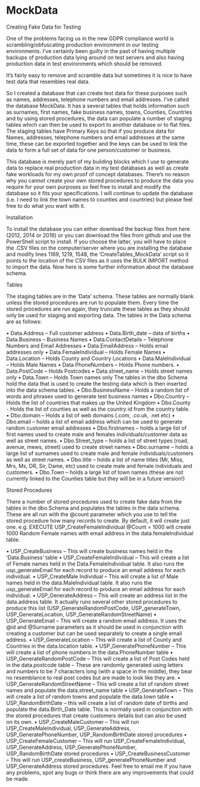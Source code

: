 # MockData
Creating Fake Data for Testing

One of the problems facing us in the new GDPR compliance world is scrambling/obfuscating production environment in our testing environments. I’ve certainly been guilty in the past of having multiple backups of production data lying around on test servers and also having production data in test environments which should be removed. 

It’s fairly easy to remove and scramble data but sometimes it is nice to have test data that resembles real data. 

So I created a database that can create test data for these purposes such as names, addresses, telephone numbers and email addresses. 
I’ve called the database MockData. It has a several tables that holds information such as surnames, first names, fake business names, towns, Counties, Countries and by using stored procedures, the data can populate a number of staging tables which can then be used to export to another database or to flat files. The staging tables have Primary Keys so that if you produce data for Names, addresses, telephone numbers and email addresses at the same time, these can be exported together and the keys can be used to link the data to form a full set of data for one person/customer or business. 

This database is merely part of my building blocks which I use to generate data to replace real production data in my test databases as well as create fake workloads for my own proof of concept databases. There’s no reason why you cannot create your own stored procedures to produce the data you require for your own purposes so feel free to install and modify the database so it fits your specifications. I will continue to update the database (i.e. I need to link the town names to counties and countries) but please feel free to do what you want with it. 

Installation

To install the database you can either download the backup files from here (2012, 2014 or 2016) or you can download the files from github and use the PowerShell script to install. If you choose the latter, you will have to place the .CSV files on the computer/server where you are installing the database and modify lines 1169, 1219, 1548, the ‘CreateTables_MockData’ script so it points to the location of the CSV files as it uses the BULK IMPORT method to import the data.
Now here is some further information about the database schema.

Tables

The staging tables are in the ‘Data’ schema. These tables are normally blank unless the stored procedures are run to populate them. Every time the stored procedures are run again, they truncate these tables as they should only be used for staging and exporting data. 
The tables in the Data schema are as follows:

•	Data.Address – Full customer address
•	Data.Birth_date – data of births
•	Data.Business – Business Names
•	Data.ContactDetails – Telephone Numbers and Email Addresses
•	Data.EmailAddress – Holds email addresses only
•	Data.FemaleIndividual – Holds Female Names
•	Data.Location – Holds County and  Country Locations
•	Data.MaleIndividual – Holds Male Names
•	Data.PhoneNumbers – Holds Phone numbers.
•	Data.PostCode – Holds Postcodes
•	Data.street_name – Holds street names only
•	Data.Town – Holds Town names only
The tables in the dbo Schema hold the data that is used to create the testing data which is then inserted into the data schema tables.
•	Dbo.BusinessName – Holds a random list of words and phrases used to generate test business names
•	Dbo.Country – Holds the list of countries that makes up the United Kingdom
•	Dbo.County  - Holds the list of counties as well as the country id from the country table.
•	Dbo.domain – Holds a list of web domains (.com, .co.uk, .net etc)
•	Dbo.email – holds a list of email address which can be used to generate random customer email addresses
•	Dbo.firstnames – holds a large list of first names used to create male and females individuals/customer data as well as street names.
•	Dbo.Street_type – holds a list of street types (road, avenue, mews, street) used to create street names 
•	Dbo.surname – holds a large list of surnames used to create male and female individuals/customers as well as street names.
•	Dbo.title – holds a list of name titles (Mr, Miss, Mrs, Ms, DR, Sir, Dame, etc) used to create male and female individuals and customers.
•	Dbo.Town – holds a large list of town names (these are not currently linked to the Counties table but they will be in a future version!)

Stored Procedures

There a number of stored procedures used to create fake data from the tables in the dbo.Schema and populates the tables in the data schema. These are all run with the @count parameter which you use to tell the stored procedure how many records to create. By default, it will create just one. 
e.g. EXECUTE USP_CreateFemaleIndividual @Count = 1000 will create 1000 Random Female names with email address in the data.femaleIndividual table.

•	USP_CreateBusiness – This will create business names held in the ‘Data.Business’ table
•	USP_CreateFemaleIndividual – This will create a list of Female names held in the Data.FemaleIndividual table. It also runs the usp_generateEmail for each record to produce an email address for each individual.
•	USP_CreateMale Individual – This will create a list of Male names held in the data.MaleIndividual table. It also runs the usp_generateEmail for each record to produce an email address for each individual.
•	USP_GenerateAddress – This will create an address list in the data.address table. It actually runs several other stored procedures to produce this list (USP_GenerateRandomPostCode, USP_generateTown, USP_GenerateLocation, USP_GenerateRandomStreetName)
•	USP_GenerateEmail – This will create a random email address. It uses the @id and @Surname parameters as it should be used in conjunction with creating a customer but can be used separately to create a single email address.
•	USP_GenerateLocation – This will create a list of County and Countries in the data.location table.
•	USP_GeneratePhoneNumber – This will create a list of phone numbers in the data.PhoneNumber table
•	USP_GenerateRandomPostCode – This will create a list of Post Codes held in the data.postcode table – These are randomly generated using letters and numbers to be 7 characters long (with a space in the middle), they bear no resemblance to real post codes but are made to look like they are. 
•	USP_GenerateRandomStreetName – This will create a list of random street names and populate the data.street_name table
•	USP_GenerateTown – This will create a list of random towns and populate the data.town table
•	USP_RandomBirthDate – this will create a list of random date of births and populate the data.Birth_Date table. This is normally used in conjunction with the stored procedures that create customers details but can also be used on its own.
•	USP_CreateMaleCustomer – This will run USP_CreateMaleIndividual, USP_GenerateAddress, USP_GeneratePhoneNumber, USP_RandomBirthDate stored procedures
•	USP_CreateFemaleCustomer – This will run USP_CreateFemaleIndividual, USP_GenerateAddress, USP_GeneratePhoneNumber, USP_RandomBirthDate stored procedures
•	USP_CreateBusinessCustomer – This will run USP_createBusiness, USP_generatePhoneNumber and USP_GenerateAddress stored procedures. 
Feel free to email me if you have any problems, spot any bugs or think there are any improvements that could be made. 
